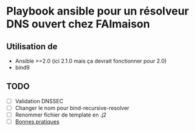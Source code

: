 # Playbook ansible pour un résolveur DNS ouvert chez FAImaison

## Utilisation de
- Ansible >=2.0 (ici 2.1.0 mais ça devrait fonctionner pour 2.0)
- bind9

## TODO
- [ ] Validation DNSSEC
- [ ] Changer le nom pour bind-recursive-resolver
- [ ] Renommer fichier de template en .j2
- [ ] [Bonnes pratiques](http://www.guiguishow.info/2014/08/23/comment-mettre-en-place-un-serveur-dns-recursif-cache-ouvert-dans-de-bonnes-conditions/)

